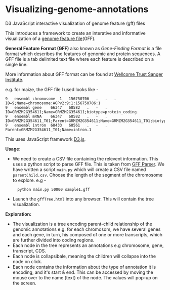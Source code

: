 # Visualizing-genome-annotations
D3 JavaScript interactive visualization of genome feature (gff) files

This introduces a framework to create an interative and informative visualization of a [genome feature file](http://www.ensembl.org/info/website/upload/gff.html)(GFF). 

**General Feature Format (GFF)** also known as *Gene-Finding Format* is a file format which describes the features of genomic and protein sequences. A GFF file is a tab delimited text file where each feature is described on a single line. 

More information about GFF format can be found at <a href="http://www.sanger.ac.uk/resources/software/gff/">Wellcome Trust Sanger Institute</a>.

e.g. for maize, the GFF file I used looks like -

    9	ensembl	chromosome	1	156750706	.	.	.	ID=9;Name=chromosome:AGPv2:9:1:156750706:1
    9	ensembl	gene	66347	68582	.	-	.	ID=GRMZM2G354611;Name=GRMZM2G354611;biotype=protein_coding
    9	ensembl	mRNA	66347	68582	.	-	.	ID=GRMZM2G354611_T01;Parent=GRMZM2G354611;Name=GRMZM2G354611_T01;biotype=protein_coding
    9	ensembl	intron	68433	68561	.	-	.	Parent=GRMZM2G354611_T01;Name=intron.1

This uses JavaScript framework [D3.js](https://github.com/mbostock/d3). 


**Usage:**

- We need to create a CSV file containing the relevent information. This uses a python script to parse GFF file. This is taken from [GFF Parser](https://github.com/Jverma/GFF-Parser). We have written a script ```main.py``` which will create a CSV file named ```parentChild.csv```. Choose the length of the segment of the chromosome to explore. e.g - 

        python main.py 50000 sample1.gff
  
- Launch the ```gffTree.html``` into any browser. This will contain the tree visualization. 


**Exploration:**

- The visualization is a tree encoding parent-child relationship of the genomic annotations e.g. for each chromosom, we have several genes and each gene, in turn, his composed of one or more transcripts, which are further divided into coding regions. 
- Each node in the tree represents an annotations e.g chromosome, gene, transcript, CDS.
- Each node is collapsibale, meaning the children will collapse into the node on click. 
- Each node contains the information about the type of annotation it is encoding, and it's start & end. This can be accessed by moving the mouse over to the name (text) of the node. The values will pop-up on the screen. 



